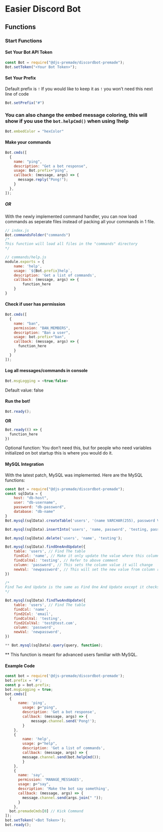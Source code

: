 ﻿# Easier Discord Bot 

## Functions

### Start Functions

#### Set Your Bot API Token
```javascript
const Bot = require("@djs-premade/discordbot-premade");
Bot.setToken("<Your Bot Token>");
```

#### Set Your Prefix
Default prefix is `!`
If you would like to keep it as `!` you won’t need this next line of code
```javascript
Bot.setPrefix("#")
```

### You can also change the embed message coloring, this will show if you use the `bot.helpCmd()` when using !help
```javascript
Bot.embedColor = "hexColor"
```

#### Make your commands
```javascript
Bot.cmds([
  {
    name: "ping",
    description: "Get a bot response",
    usage: Bot.prefix+"ping",
    callback: (message, args) => {
      message.reply("Pong!");
    }
  },
]);
```
##### OR
With the newly implemented command handler, you can now load commands as seperate files instead of packing all your commands in 1 file.
```javascript
// index.js
Bot.commandsFolder("commands")
/*
This function will load all files in the "commands" directory
*/

// commands/help.js
module.exports = {
    name: 'help',
    usage: `${Bot.prefix}help`,
    description: 'Get a list of commands',
    callback: (message, args) => {
        function_here
    }
}
```

#### Check if user has permission
```javascript
Bot.cmds([
  {
    name: "ban",
    permission: "BAN_MEMBERS",
    description: "Ban a user",
    usage: bot.prefix+"ban",
    callback: (message, args) => {
      function_here
    }
  }
]);
```

#### Log all messages/commands in console
```javascript
Bot.msgLogging = <true/false>
```
Default value: false

#### Run the bot!
```javascript
Bot.ready();
```
**OR**
```javascript
Bot.ready(() => {
  function_here
})
```

Optional function: You don’t need this, but for people who need variables initialized on bot startup this is where you would do it.

#### MySQL Integration
With the latest patch, MySQL was implemented. Here are the MySQL functions:
```javascript
const Bot = require("@djs-premade/discordbot-premade");
const sqlData = {
    host: "db-host",
    user: "db-username",
    password: "db-password",
    database: "db-name"
}
Bot.mysql(sqlData).createTable('users', '(name VARCHAR(255), password VARCHAR(255))');

Bot.mysql(sqlData).insertInto('users', 'name, password', 'testing, password');

Bot.mysql(sqlData).delete('users', 'name', 'testing');

Bot.mysql(sqlData).findOneAndUpdate({
    table: 'users', // Find The table
    findCol: 'name', // Make it only update the value where this column equals findColVal
    findColVal: 'testing', // Refer to above comment
    column: 'password', // This sets the column value it will change
    newVal: 'newpassword', // This will set the new value from column referenced in 'column'
})

/*
Find Two And Update is the same as Find One And Update except it checks for 2 different columns
*/

Bot.mysql(sqlData).findTwoAndUpdate({
    table: 'users', // Find The table
    findCol: 'name',
    find2Col: 'email',
    findColVal: 'testing',
    find2ColVal: 'test@test.com',
    column: 'password',
    newVal: 'newpassword',
})

** Bot.mysql(sqlData).query(query, function);
```
** This function is meant for advanced users familiar with MySQL.

#### Example Code

```javascript
const bot = require('@djs-premade/discordbot-premade');
bot.prefix = '#';
const p = bot.prefix;
bot.msgLogging = true;
bot.cmds([
  {
	  name: 'ping',
		usage: p+"ping",
		description: 'Get a bot response',
		callback: (message, args) => {
			message.channel.send('Pong!');
		}
	},
	{
		name: 'help',
		usage: p+"help",
		description: 'Get a list of commands',
		callback: (message, args) => {
	    message.channel.send(bot.helpCmd());
		}
	},
	{
	  name: 'say',
      permission: 'MANAGE_MESSAGES',
	  usage: p+"say",
	  description: 'Make the bot say something',
	  callback: (message, args) => {
	    message.channel.send(args.join(" "));
	  }
	},
  bot.premadeCmds[0] // Kick Command
]);
bot.setToken('<Bot Token>');
bot.ready();
```